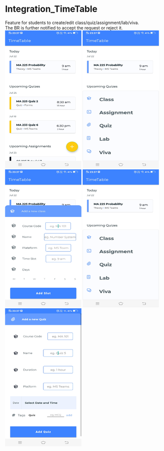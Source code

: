 # Integration_TimeTable
Feature for students to create/edit class/quiz/assignment/lab/viva.  
The BR is further notified to accept the request or reject it.    
<img src="https://github.com/Sanidhya2101/Integration_TimeTable/blob/master/Image/Screenshot_20210722_233711.jpg" width="250" height="450">
<img src="https://github.com/Sanidhya2101/Integration_TimeTable/blob/master/Image/Screenshot_20210722_233716.jpg" width="250" height="450">
<img src="https://github.com/Sanidhya2101/Integration_TimeTable/blob/master/Image/Screenshot_20210722_233724.jpg" width="250" height="450">
<img src="https://github.com/Sanidhya2101/Integration_TimeTable/blob/master/Image/Screenshot_20210722_233716.jpg" width="250" height="450">
<img src="https://github.com/Sanidhya2101/Integration_TimeTable/blob/master/Image/Screenshot_20210722_233733.jpg" width="250" height="450">  
